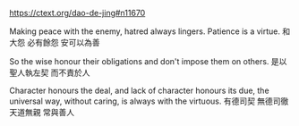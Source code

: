 https://ctext.org/dao-de-jing#n11670

Making peace with the enemy,
hatred always lingers.
Patience is a virtue.
和大怨
必有餘怨
安可以為善

So the wise honour their obligations
and don't impose them on others.
是以聖人執左契
而不責於人

Character honours the deal,
and lack of character honours its due,
the universal way,
without caring,
is always with the virtuous.
有德司契
無德司徹
天道無親
常與善人
